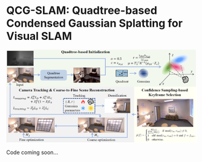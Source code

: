 # QCG-SLAM: Quadtree-based Condensed Gaussian Splatting for Visual SLAM

![System Overview](media/SystemOverview.png)

Code coming soon...
